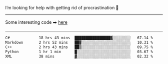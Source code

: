 I’m looking for help with getting rid of procrastination 🤔

-----

Some interesting code :arrow_right: [here](https://github.com/zhen8838/playground)

-----

<!--START_SECTION:waka-->

```txt
C#             18 hrs 43 mins  ████████████████▓░░░░░░░░   67.14 %
Markdown       2 hrs 52 mins   ██▓░░░░░░░░░░░░░░░░░░░░░░   10.31 %
C++            2 hrs 43 mins   ██▒░░░░░░░░░░░░░░░░░░░░░░   09.75 %
Python         1 hr 1 min      █░░░░░░░░░░░░░░░░░░░░░░░░   03.67 %
XML            38 mins         ▓░░░░░░░░░░░░░░░░░░░░░░░░   02.32 %
```

<!--END_SECTION:waka-->

<!--
**zhen8838/zhen8838** is a ✨ _special_ ✨ repository because its `README.md` (this file) appears on your GitHub profile.

Here are some ideas to get you started:

- 🔭 I’m currently working on ...
- 🌱 I’m currently learning ...
- 👯 I’m looking to collaborate on ...
 ...
- 💬 Ask me about ...
- 📫 How to reach me: ...
- 😄 Pronouns: ...
- ⚡ Fun fact: ...
-->
